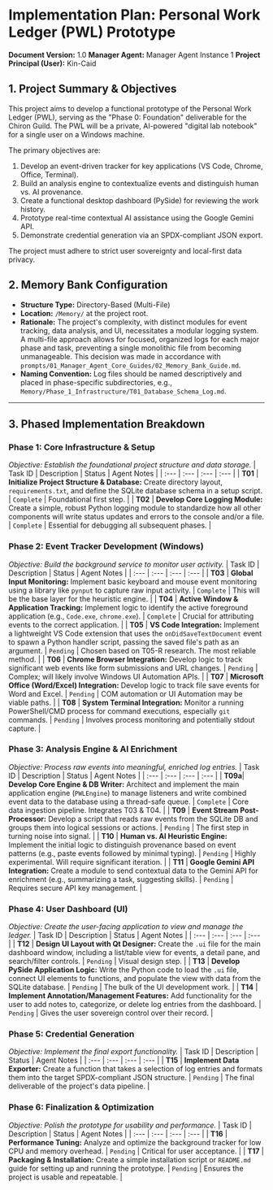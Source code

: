# Implementation Plan: Personal Work Ledger (PWL) Prototype
**Document Version:** 1.0
**Manager Agent:** Manager Agent Instance 1
**Project Principal (User):** Kin-Caid

## 1. Project Summary & Objectives

This project aims to develop a functional prototype of the Personal Work Ledger (PWL), serving as the "Phase 0: Foundation" deliverable for the Chiron Guild. The PWL will be a private, AI-powered "digital lab notebook" for a single user on a Windows machine.

The primary objectives are:
1.  Develop an event-driven tracker for key applications (VS Code, Chrome, Office, Terminal).
2.  Build an analysis engine to contextualize events and distinguish human vs. AI provenance.
3.  Create a functional desktop dashboard (PySide) for reviewing the work history.
4.  Prototype real-time contextual AI assistance using the Google Gemini API.
5.  Demonstrate credential generation via an SPDX-compliant JSON export.

The project must adhere to strict user sovereignty and local-first data privacy.

## 2. Memory Bank Configuration

- **Structure Type:** Directory-Based (Multi-File)
- **Location:** `/Memory/` at the project root.
- **Rationale:** The project's complexity, with distinct modules for event tracking, data analysis, and UI, necessitates a modular logging system. A multi-file approach allows for focused, organized logs for each major phase and task, preventing a single monolithic file from becoming unmanageable. This decision was made in accordance with `prompts/01_Manager_Agent_Core_Guides/02_Memory_Bank_Guide.md`.
- **Naming Convention:** Log files should be named descriptively and placed in phase-specific subdirectories, e.g., `Memory/Phase_1_Infrastructure/T01_Database_Schema_Log.md`.

---

## 3. Phased Implementation Breakdown

### Phase 1: Core Infrastructure & Setup
*Objective: Establish the foundational project structure and data storage.*
| Task ID | Description | Status | Agent Notes |
| :--- | :--- | :--- | :--- |
| **T01** | **Initialize Project Structure & Database:** Create directory layout, `requirements.txt`, and define the SQLite database schema in a setup script. | `Complete` | Foundational first step. |
| **T02** | **Develop Core Logging Module:** Create a simple, robust Python logging module to standardize how all other components will write status updates and errors to the console and/or a file. | `Complete` | Essential for debugging all subsequent phases. |

### Phase 2: Event Tracker Development (Windows)
*Objective: Build the background service to monitor user activity.*
| Task ID | Description | Status | Agent Notes |
| :--- | :--- | :--- | :--- |
| **T03** | **Global Input Monitoring:** Implement basic keyboard and mouse event monitoring using a library like `pynput` to capture raw input activity. | `Complete` | This will be the base layer for the heuristic engine. |
| **T04** | **Active Window & Application Tracking:** Implement logic to identify the active foreground application (e.g., `Code.exe`, `chrome.exe`). | `Complete` | Crucial for attributing events to the correct application. |
| **T05** | **VS Code Integration:** Implement a lightweight VS Code extension that uses the `onDidSaveTextDocument` event to spawn a Python handler script, passing the saved file's path as an argument. | `Pending` | Chosen based on T05-R research. The most reliable method. |
| **T06** | **Chrome Browser Integration:** Develop logic to track significant web events like form submissions and URL changes. | `Pending` | Complex; will likely involve Windows UI Automation APIs. |
| **T07** | **Microsoft Office (Word/Excel) Integration:** Develop logic to track file save events for Word and Excel. | `Pending` | COM automation or UI Automation may be viable paths. |
| **T08** | **System Terminal Integration:** Monitor a running PowerShell/CMD process for command executions, especially `git` commands. | `Pending` | Involves process monitoring and potentially stdout capture. |

### Phase 3: Analysis Engine & AI Enrichment
*Objective: Process raw events into meaningful, enriched log entries.*
| Task ID | Description | Status | Agent Notes |
| :--- | :--- | :--- | :--- |
| **T09a**| **Develop Core Engine & DB Writer:** Architect and implement the main application engine (`PWLEngine`) to manage listeners and write combined event data to the database using a thread-safe queue. | `Complete` | Core data ingestion pipeline. Integrates T03 & T04. |
| **T09** | **Event Stream Post-Processor:** Develop a script that reads raw events from the SQLite DB and groups them into logical sessions or actions. | `Pending` | The first step in turning noise into signal. |
| **T10** | **Human vs. AI Heuristic Engine:** Implement the initial logic to distinguish provenance based on event patterns (e.g., paste events followed by minimal typing). | `Pending` | Highly experimental. Will require significant iteration. |
| **T11** | **Google Gemini API Integration:** Create a module to send contextual data to the Gemini API for enrichment (e.g., summarizing a task, suggesting skills). | `Pending` | Requires secure API key management. |

### Phase 4: User Dashboard (UI)
*Objective: Create the user-facing application to view and manage the ledger.*
| Task ID | Description | Status | Agent Notes |
| :--- | :--- | :--- | :--- |
| **T12** | **Design UI Layout with Qt Designer:** Create the `.ui` file for the main dashboard window, including a list/table view for events, a detail pane, and search/filter controls. | `Pending` | Visual design step. |
| **T13** | **Develop PySide Application Logic:** Write the Python code to load the `.ui` file, connect UI elements to functions, and populate the view with data from the SQLite database. | `Pending` | The bulk of the UI development work. |
| **T14** | **Implement Annotation/Management Features:** Add functionality for the user to add notes to, categorize, or delete log entries from the dashboard. | `Pending` | Gives the user sovereign control over their record. |

### Phase 5: Credential Generation
*Objective: Implement the final export functionality.*
| Task ID | Description | Status | Agent Notes |
| :--- | :--- | :--- | :--- |
| **T15** | **Implement Data Exporter:** Create a function that takes a selection of log entries and formats them into the target SPDX-compliant JSON structure. | `Pending` | The final deliverable of the project's data pipeline. |

### Phase 6: Finalization & Optimization
*Objective: Polish the prototype for usability and performance.*
| Task ID | Description | Status | Agent Notes |
| :--- | :--- | :--- | :--- |
| **T16** | **Performance Tuning:** Analyze and optimize the background tracker for low CPU and memory overhead. | `Pending` | Critical for user acceptance. |
| **T17** | **Packaging & Installation:** Create a simple installation script or `README.md` guide for setting up and running the prototype. | `Pending` | Ensures the project is usable and repeatable. |